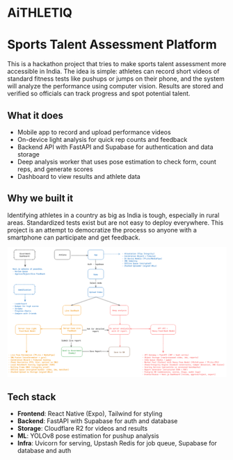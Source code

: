 # AiTHLETIQ
# Sports Talent Assessment Platform

This is a hackathon project that tries to make sports talent assessment more accessible in India. The idea is simple: athletes can record short videos of standard fitness tests like pushups or jumps on their phone, and the system will analyze the performance using computer vision. Results are stored and verified so officials can track progress and spot potential talent.

## What it does

- Mobile app to record and upload performance videos  
- On-device light analysis for quick rep counts and feedback  
- Backend API with FastAPI and Supabase for authentication and data storage  
- Deep analysis worker that uses pose estimation to check form, count reps, and generate scores  
- Dashboard to view results and athlete data  

## Why we built it

Identifying athletes in a country as big as India is tough, especially in rural areas. Standardized tests exist but are not easy to deploy everywhere. This project is an attempt to democratize the process so anyone with a smartphone can participate and get feedback.

<p align="center">
  <img src="./assets/image.png" alt="Demo Screenshot"/>
</p>

## Tech stack

- **Frontend**: React Native (Expo), Tailwind for styling  
- **Backend**: FastAPI with Supabase for auth and database  
- **Storage**: Cloudflare R2 for videos and results  
- **ML**: YOLOv8 pose estimation for pushup analysis  
- **Infra**: Uvicorn for serving, Upstash Redis for job queue, Supabase for database and auth
